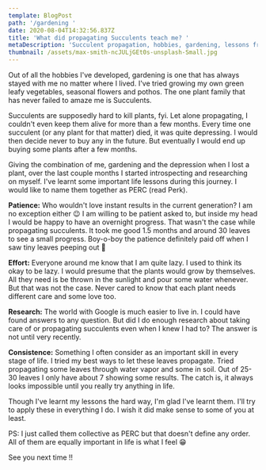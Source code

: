 ```yaml
---
template: BlogPost
path: '/gardening '
date: 2020-08-04T14:32:56.837Z
title: 'What did propagating Succulents teach me? '
metaDescription: 'Succulent propagation, hobbies, gardening, lessons from gardening. '
thumbnail: /assets/max-smith-ncJULjGEt0s-unsplash-Small.jpg
---
```

Out of all the hobbies I've developed, gardening is one that has always stayed with me no matter where I lived. I've tried growing my own green leafy vegetables, seasonal flowers and pothos. The one plant family that has never failed to amaze me is Succulents. 

Succulents are supposedly hard to kill plants, fyi. Let alone propagating, I couldn't even keep them alive for more than a few months. Every time one succulent (or any plant for that matter) died, it was quite depressing. I would then decide never to buy any in the future. But eventually I would end up buying some plants after a few months. 

Giving the combination of me, gardening and the depression when I lost a plant, over the last couple months I started introspecting and researching on myself. I've learnt some important life lessons during this journey. I would like to name them together as PERC (read Perk). 

**Patience:** Who wouldn't love instant results in the current generation? I am no exception either 😉 I am willing to be patient asked to, but inside my head I would be happy to have an overnight progress. That wasn't the case while propagating succulents. It took me good 1.5 months and around 30 leaves to see a small progress. Boy-o-boy the patience definitely paid off when I saw tiny leaves peeping out 🌵 

**Effort:** Everyone around me know that I am quite lazy. I used to think its okay to be lazy. I would presume that the plants would grow by themselves. All they need is be thrown in the sunlight and pour some water whenever. But that was not the case. Never cared to know that each plant needs different care and some love too.

**Research:** The world with Google is much easier to live in. I could have found answers to any question. But did I do enough research about taking care of or propagating succulents even when I knew I had to? The answer is not until very recently. 

**Consistence:** Something I often consider as an important skill in every stage of life. I tried my best ways to let these leaves propagate. Tried propagating some leaves through water vapor and some in soil. Out of 25-30 leaves I only have about 7 showing some results. The catch is, it always looks impossible until you really try anything in life. 

Though I've learnt my lessons the hard way, I'm glad I've learnt them. I'll try to apply these in everything I do. I wish it did make sense to some of you at least.  

PS: I just called them collective as PERC but that doesn't define any order. All of them are equally important in life is what I feel 😁 

See you next time !!
